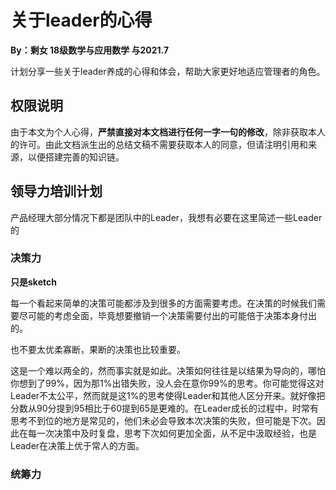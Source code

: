 # 关于leader的心得

**By：剩女 18级数学与应用数学 与2021.7**

计划分享一些关于leader养成的心得和体会，帮助大家更好地适应管理者的角色。



## 权限说明

由于本文为个人心得，**严禁直接对本文档进行任何一字一句的修改**，除非获取本人的许可。由此文档派生出的总结文稿不需要获取本人的同意，但请注明引用和来源，以便搭建完善的知识链。



## 领导力培训计划

产品经理大部分情况下都是团队中的Leader，我想有必要在这里简述一些Leader的

### 决策力

**只是sketch**

每一个看起来简单的决策可能都涉及到很多的方面需要考虑。在决策的时候我们需要尽可能的考虑全面，毕竟想要撤销一个决策需要付出的可能倍于决策本身付出的。

也不要太优柔寡断，果断的决策也比较重要。

这是一个难以两全的，然而事实就是如此。决策如何往往是以结果为导向的，哪怕你想到了99%，因为那1%出错失败，没人会在意你99%的思考。你可能觉得这对Leader不太公平，然而就是这1%的思考使得Leader和其他人区分开来。就好像把分数从90分提到95相比于60提到65是更难的。在Leader成长的过程中，时常有思考不到位的地方是常见的，他们未必会导致本次决策的失败，但可能是下次。因此在每一次决策中及时复盘，思考下次如何更加全面，从不足中汲取经验，也是Leader在决策上优于常人的方面。

### 统筹力
